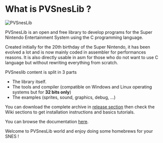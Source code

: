 # What is PVSnesLib ?

![PVSnesLib](https://user-images.githubusercontent.com/2528347/198873675-57a9670a-3ef2-4fc9-a5b0-e2e9fcf62cc6.png)

PVSnesLib is an open and free library to develop programs for the Super Nintendo Entertainment System using the C programming language.

Created initially for the 20th birthday of the Super Nintendo, it has been evolved a lot and is now mainly coded in assembler for performances reasons. It is also directly usable in asm for those who do not want to use C language but without rewriting everything from scratch.

PVSneslib content is split in 3 parts
* The library itself.
* The tools and compiler (compatible on Windows and Linux operating systems but for **32 bits only**)
* The examples (sprites, sound, graphics, debug, ...)

You can download the complete archive in [release section](https://github.com/alekmaul/pvsneslib/releases) then check the Wiki sections to get installation instructions and basics tutorials.

You can browse the documentation [here](https://alekmaul.github.io/pvsneslib/).

Welcome to PVSnesLib world and enjoy doing some homebrews for your SNES !
